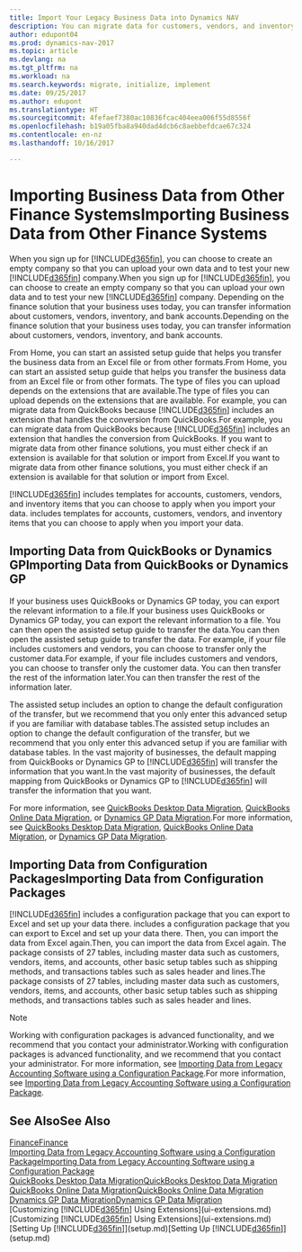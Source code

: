 ```yaml
---
title: Import Your Legacy Business Data into Dynamics NAV
description: You can migrate data for customers, vendors, and inventory, for example, from Excel, QuickBooks, or Dynamics GP, into Dynamics NAV.
author: edupont04
ms.prod: dynamics-nav-2017
ms.topic: article
ms.devlang: na
ms.tgt_pltfrm: na
ms.workload: na
ms.search.keywords: migrate, initialize, implement
ms.date: 09/25/2017
ms.author: edupont
ms.translationtype: HT
ms.sourcegitcommit: 4fefaef7380ac10836fcac404eea006f55d8556f
ms.openlocfilehash: b19a05fba8a940dad4dcb6c8aebbefdcae67c324
ms.contentlocale: en-nz
ms.lasthandoff: 10/16/2017

---
```

# <a name="importing-business-data-from-other-finance-systems"></a><span data-ttu-id="ef01b-103">Importing Business Data from Other Finance Systems</span><span class="sxs-lookup"><span data-stu-id="ef01b-103">Importing Business Data from Other Finance Systems</span></span>
<span data-ttu-id="ef01b-104">When you sign up for [!INCLUDE[d365fin](includes/d365fin_md.md)], you can choose to create an empty company so that you can upload your own data and to test your new [!INCLUDE[d365fin](includes/d365fin_md.md)] company.</span><span class="sxs-lookup"><span data-stu-id="ef01b-104">When you sign up for [!INCLUDE[d365fin](includes/d365fin_md.md)], you can choose to create an empty company so that you can upload your own data and to test your new [!INCLUDE[d365fin](includes/d365fin_md.md)] company.</span></span> <span data-ttu-id="ef01b-105">Depending on the finance solution that your business uses today, you can transfer information about customers, vendors, inventory, and bank accounts.</span><span class="sxs-lookup"><span data-stu-id="ef01b-105">Depending on the finance solution that your business uses today, you can transfer information about customers, vendors, inventory, and bank accounts.</span></span>  

<span data-ttu-id="ef01b-106">From Home, you can start an assisted setup guide that helps you transfer the business data from an Excel file or from other formats.</span><span class="sxs-lookup"><span data-stu-id="ef01b-106">From Home, you can start an assisted setup guide that helps you transfer the business data from an Excel file or from other formats.</span></span> <span data-ttu-id="ef01b-107">The type of files you can upload depends on the extensions that are available.</span><span class="sxs-lookup"><span data-stu-id="ef01b-107">The type of files you can upload depends on the extensions that are available.</span></span> <span data-ttu-id="ef01b-108">For example, you can migrate data from QuickBooks because [!INCLUDE[d365fin](includes/d365fin_md.md)] includes an extension that handles the conversion from QuickBooks.</span><span class="sxs-lookup"><span data-stu-id="ef01b-108">For example, you can migrate data from QuickBooks because [!INCLUDE[d365fin](includes/d365fin_md.md)] includes an extension that handles the conversion from QuickBooks.</span></span> <span data-ttu-id="ef01b-109">If you want to migrate data from other finance solutions, you must either check if an extension is available for that solution or import from Excel.</span><span class="sxs-lookup"><span data-stu-id="ef01b-109">If you want to migrate data from other finance solutions, you must either check if an extension is available for that solution or import from Excel.</span></span>  

[!INCLUDE[d365fin](includes/d365fin_md.md)]<span data-ttu-id="ef01b-110"> includes templates for accounts, customers, vendors, and inventory items that you can choose to apply when you import your data.</span><span class="sxs-lookup"><span data-stu-id="ef01b-110"> includes templates for accounts, customers, vendors, and inventory items that you can choose to apply when you import your data.</span></span>  

## <a name="importing-data-from-quickbooks-or-dynamics-gp"></a><span data-ttu-id="ef01b-111">Importing Data from QuickBooks or Dynamics GP</span><span class="sxs-lookup"><span data-stu-id="ef01b-111">Importing Data from QuickBooks or Dynamics GP</span></span>
<span data-ttu-id="ef01b-112">If your business uses QuickBooks or Dynamics GP today, you can export the relevant information to a file.</span><span class="sxs-lookup"><span data-stu-id="ef01b-112">If your business uses QuickBooks or Dynamics GP today, you can export the relevant information to a file.</span></span> <span data-ttu-id="ef01b-113">You can then open the assisted setup guide to transfer the data.</span><span class="sxs-lookup"><span data-stu-id="ef01b-113">You can then open the assisted setup guide to transfer the data.</span></span>
<span data-ttu-id="ef01b-114">For example, if your file includes customers and vendors, you can choose to transfer only the customer data.</span><span class="sxs-lookup"><span data-stu-id="ef01b-114">For example, if your file includes customers and vendors, you can choose to transfer only the customer data.</span></span> <span data-ttu-id="ef01b-115">You can then transfer the rest of the information later.</span><span class="sxs-lookup"><span data-stu-id="ef01b-115">You can then transfer the rest of the information later.</span></span>  

<span data-ttu-id="ef01b-116">The assisted setup includes an option to change the default configuration of the transfer, but we recommend that you only enter this advanced setup if you are familiar with database tables.</span><span class="sxs-lookup"><span data-stu-id="ef01b-116">The assisted setup includes an option to change the default configuration of the transfer, but we recommend that you only enter this advanced setup if you are familiar with database tables.</span></span> <span data-ttu-id="ef01b-117">In the vast majority of businesses, the default mapping from QuickBooks or Dynamics GP to [!INCLUDE[d365fin](includes/d365fin_md.md)] will transfer the information that you want.</span><span class="sxs-lookup"><span data-stu-id="ef01b-117">In the vast majority of businesses, the default mapping from QuickBooks or Dynamics GP to [!INCLUDE[d365fin](includes/d365fin_md.md)] will transfer the information that you want.</span></span>  

<span data-ttu-id="ef01b-118">For more information, see [QuickBooks Desktop Data Migration](ui-extensions-quickbooks-data-migration.md), [QuickBooks Online Data Migration](ui-extensions-quickbooks-online-data-migration.md), or [Dynamics GP Data Migration](ui-extensions-dynamicsgp-data-migration.md).</span><span class="sxs-lookup"><span data-stu-id="ef01b-118">For more information, see [QuickBooks Desktop Data Migration](ui-extensions-quickbooks-data-migration.md), [QuickBooks Online Data Migration](ui-extensions-quickbooks-online-data-migration.md), or [Dynamics GP Data Migration](ui-extensions-dynamicsgp-data-migration.md).</span></span>  

## <a name="importing-data-from-configuration-packages"></a><span data-ttu-id="ef01b-119">Importing Data from Configuration Packages</span><span class="sxs-lookup"><span data-stu-id="ef01b-119">Importing Data from Configuration Packages</span></span>
[!INCLUDE[d365fin](includes/d365fin_md.md)]<span data-ttu-id="ef01b-120"> includes a configuration package that you can export to Excel and set up your data there.</span><span class="sxs-lookup"><span data-stu-id="ef01b-120"> includes a configuration package that you can export to Excel and set up your data there.</span></span> <span data-ttu-id="ef01b-121">Then, you can import the data from Excel again.</span><span class="sxs-lookup"><span data-stu-id="ef01b-121">Then, you can import the data from Excel again.</span></span> <span data-ttu-id="ef01b-122">The package consists of 27 tables, including master data such as customers, vendors, items, and accounts, other basic setup tables such as shipping methods, and transactions tables such as sales header and lines.</span><span class="sxs-lookup"><span data-stu-id="ef01b-122">The package consists of 27 tables, including master data such as customers, vendors, items, and accounts, other basic setup tables such as shipping methods, and transactions tables such as sales header and lines.</span></span>  

> [!NOTE]  
>   <span data-ttu-id="ef01b-123">Working with configuration packages is advanced functionality, and we recommend that you contact your administrator.</span><span class="sxs-lookup"><span data-stu-id="ef01b-123">Working with configuration packages is advanced functionality, and we recommend that you contact your administrator.</span></span> <span data-ttu-id="ef01b-124">For more information, see [Importing Data from Legacy Accounting Software using a Configuration Package](across-import-data-configuration-packages.md).</span><span class="sxs-lookup"><span data-stu-id="ef01b-124">For more information, see [Importing Data from Legacy Accounting Software using a Configuration Package](across-import-data-configuration-packages.md).</span></span>  

## <a name="see-also"></a><span data-ttu-id="ef01b-125">See Also</span><span class="sxs-lookup"><span data-stu-id="ef01b-125">See Also</span></span>
[<span data-ttu-id="ef01b-126">Finance</span><span class="sxs-lookup"><span data-stu-id="ef01b-126">Finance</span></span>](finance.md)  
[<span data-ttu-id="ef01b-127">Importing Data from Legacy Accounting Software using a Configuration Package</span><span class="sxs-lookup"><span data-stu-id="ef01b-127">Importing Data from Legacy Accounting Software using a Configuration Package</span></span>](across-import-data-configuration-packages.md)  
[<span data-ttu-id="ef01b-128">QuickBooks Desktop Data Migration</span><span class="sxs-lookup"><span data-stu-id="ef01b-128">QuickBooks Desktop Data Migration</span></span>](ui-extensions-quickbooks-data-migration.md)  
[<span data-ttu-id="ef01b-129">QuickBooks Online Data Migration</span><span class="sxs-lookup"><span data-stu-id="ef01b-129">QuickBooks Online Data Migration</span></span>](ui-extensions-quickbooks-online-data-migration.md)  
[<span data-ttu-id="ef01b-130">Dynamics GP Data Migration</span><span class="sxs-lookup"><span data-stu-id="ef01b-130">Dynamics GP Data Migration</span></span>](ui-extensions-dynamicsgp-data-migration.md)  
<span data-ttu-id="ef01b-131">[Customizing [!INCLUDE[d365fin](includes/d365fin_md.md)] Using Extensions](ui-extensions.md) </span><span class="sxs-lookup"><span data-stu-id="ef01b-131">[Customizing [!INCLUDE[d365fin](includes/d365fin_md.md)] Using Extensions](ui-extensions.md) </span></span>  
<span data-ttu-id="ef01b-132">[Setting Up [!INCLUDE[d365fin](includes/d365fin_md.md)]](setup.md)</span><span class="sxs-lookup"><span data-stu-id="ef01b-132">[Setting Up [!INCLUDE[d365fin](includes/d365fin_md.md)]](setup.md)</span></span>

## 

